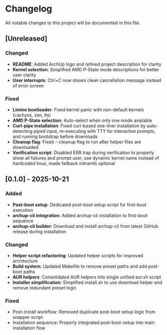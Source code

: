 # Changelog

All notable changes to this project will be documented in this file.

## [Unreleased]

### Changed
- **README**: Added ArchUp logo and refined project description for clarity
- **Kernel selection**: Simplified AMD P-State mode descriptions for better user clarity
- **User interrupts**: Ctrl+C now shows clean cancellation message instead of error screen

### Fixed
- **Limine bootloader**: Fixed kernel panic with non-default kernels (cachyos, zen, lts)
- **AMD P-State selection**: Auto-select when only one mode available
- **Curl-pipe installation**: Fixed curl-based one-liner installation by auto-detecting piped input, re-executing with TTY for interactive prompts, and running bootstrap before downloads
- **Cleanup flag**: Fixed --cleanup flag to run after helper files are downloaded
- **Verification script**: Disabled ERR trap during verification to properly show all failures and prompt user, use dynamic kernel name instead of hardcoded linux, made fallback initramfs optional

## [0.1.0] - 2025-10-21

### Added
- **Post-boot setup**: Dedicated post-boot setup script for first-boot execution
- **archup-cli integration**: Added archup-cli installation to first-boot sequence
- **archup-cli builder**: Download and install archup-cli from latest GitHub release during installation

### Changed
- **Helper script refactoring**: Updated helper scripts for improved architecture
- **Build system**: Updated Makefile to remove preset paths and add post-boot paths
- **AUR helpers**: Consolidated AUR helpers into single unified aur.sh script
- **Installer simplification**: Simplified install.sh to use download helper and remove redundant preset logic

### Fixed
- Post-install workflow: Removed duplicate post-boot setup logic from snapper script
- Installation sequence: Properly integrated post-boot-setup into main installation flow
